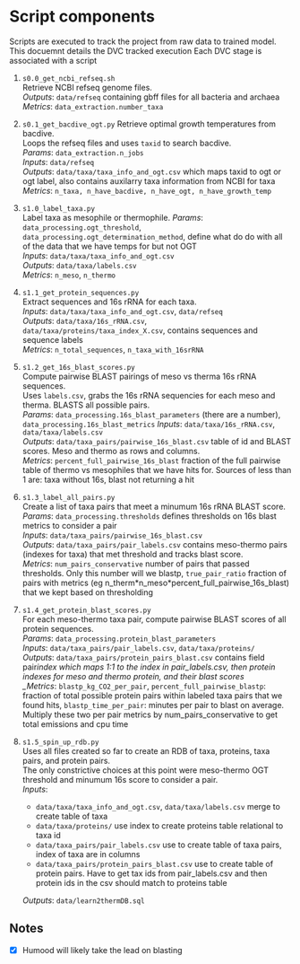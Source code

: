 # Script components

Scripts are executed to track the project from raw data to trained model. This docuemnt details the DVC tracked execution
Each DVC stage is associated with a script

1. `s0.0_get_ncbi_refseq.sh`  
   Retrieve NCBI refseq genome files.  
   _Outputs_: `data/refseq` containing gbff files for all bacteria and archaea  
   _Metrics_: `data_extraction.number_taxa`
2. `s0.1_get_bacdive_ogt.py`
   Retrieve optimal growth temperatures from bacdive.  
   Loops the refseq files and uses `taxid` to search bacdive.  
   _Params_: `data_extraction.n_jobs`  
   _Inputs_: `data/refseq`  
   _Outputs_: `data/taxa/taxa_info_and_ogt.csv` which maps taxid to ogt or ogt label, also contains auxilarry taxa information from NCBI for taxa  
   _Metrics_: `n_taxa, n_have_bacdive, n_have_ogt, n_have_growth_temp`
3. `s1.0_label_taxa.py`  
   Label taxa as mesophile or thermophile.
   _Params_: `data_processing.ogt_threshold`, `data_processing.ogt_determination_method`, define what do do with all of the data that we have temps for but not OGT  
   _Inputs_: `data/taxa/taxa_info_and_ogt.csv`  
   _Outputs_: `data/taxa/labels.csv`  
   _Metrics_: `n_meso`, `n_thermo`
4. `s1.1_get_protein_sequences.py`  
   Extract sequences and 16s rRNA for each taxa.  
   _Inputs_: `data/taxa/taxa_info_and_ogt.csv`, `data/refseq`  
   _Outputs_: `data/taxa/16s_rRNA.csv`, `data/taxa/proteins/taxa_index_X.csv`, contains sequences and sequence labels  
   _Metrics_: `n_total_sequences`, `n_taxa_with_16srRNA`
5. `s1.2_get_16s_blast_scores.py`  
   Compute pairwise BLAST pairings of meso vs therma 16s rRNA sequences.  
   Uses `labels.csv`, grabs the 16s rRNA sequencies for each meso and therma. BLASTS all possible pairs.  
   _Params_: `data_processing.16s_blast_parameters` (there are a number), `data_processing.16s_blast_metrics`
   _Inputs_: `data/taxa/16s_rRNA.csv`, `data/taxa/labels.csv`  
   _Outputs_: `data/taxa_pairs/pairwise_16s_blast.csv` table of id and BLAST scores. Meso and thermo as rows and columns.  
   _Metrics_: `percent_full_pairwise_16s_blast` fraction of the full pairwise table of thermo vs mesophiles that we have hits for. Sources of less than 1 are: taxa without 16s, blast not returning a hit
6. `s1.3_label_all_pairs.py`  
   Create a list of taxa pairs that meet a minumum 16s rRNA BLAST score.  
   _Params_: `data_processing.thresholds` defines thresholds on 16s blast metrics to consider a pair  
   _Inputs_: `data/taxa_pairs/pairwise_16s_blast.csv`  
   _Outputs_: `data/taxa_pairs/pair_labels.csv` contains meso-thermo pairs (indexes for taxa) that met threshold and tracks blast score.  
   _Metrics_: `num_pairs_conservative` number of pairs that passed thresholds. Only this number will we blastp, `true_pair_ratio` fraction of pairs with metrics (eg n_therm\*n_meso\*percent_full_pairwise_16s_blast) that we kept based on thresholding
7. `s1.4_get_protein_blast_scores.py`  
   For each meso-thermo taxa pair, compute pairwise BLAST scores of all protein sequences.  
   _Params_: `data_processing.protein_blast_parameters`  
   _Inputs_: `data/taxa_pairs/pair_labels.csv`, `data/taxa/proteins/`  
   _Outputs_: `data/taxa_pairs/protein_pairs_blast.csv` contains field pair*index which maps 1:1 to the index in pair_labels.csv, then protein indexes for meso and thermo protein, and their blast scores  
   \_Metrics*: `blastp_kg_CO2_per_pair`, `percent_full_pairwise_blastp`: fraction of total possible protein pairs within labeled taxa pairs that we found hits, `blastp_time_per_pair`: minutes per pair to blast on average. Multiply these two per pair metrics by num_pairs_conservative to get total emissions and cpu time
8. `s1.5_spin_up_rdb.py`  
   Uses all files created so far to create an RDB of taxa, proteins, taxa pairs, and protein pairs.  
   The only constrictive choices at this point were meso-thermo OGT threshold and minumum 16s score to consider a pair.  
   _Inputs_:

   - `data/taxa/taxa_info_and_ogt.csv`, `data/taxa/labels.csv` merge to create table of taxa
   - `data/taxa/proteins/` use index to create proteins table relational to taxa id
   - `data/taxa_pairs/pair_labels.csv` use to create table of taxa pairs, index of taxa are in columns
   - `data/taxa_pairs/protein_pairs_blast.csv` use to create table of protein pairs. Have to get tax ids from pair_labels.csv and then protein ids in the csv should match to proteins table

   _Outputs_: `data/learn2thermDB.sql`

## Notes

-[X] Humood will likely take the lead on blasting
